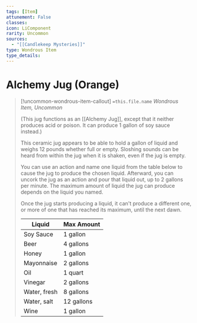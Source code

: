 ```yaml
---
tags: [Item]
attunement: False
classes: 
icon: LiComponent
rarity: Uncommon
sources:
  - "[[Candlekeep Mysteries]]"
type: Wondrous Item
type_details: 
---
```

# Alchemy Jug (Orange)
>[!uncommon-wondrous-item-callout] `=this.file.name`
>*Wondrous Item, Uncommon*
>
>(This jug functions as an [[Alchemy Jug]], except that it neither produces acid or poison. It can produce 1 gallon of soy sauce instead.)
>
>This ceramic jug appears to be able to hold a gallon of liquid and weighs 12 pounds whether full or empty. Sloshing sounds can be heard from within the jug when it is shaken, even if the jug is empty.
>
>You can use an action and name one liquid from the table below to cause the jug to produce the chosen liquid. Afterward, you can uncork the jug as an action and pour that liquid out, up to 2 gallons per minute. The maximum amount of liquid the jug can produce depends on the liquid you named.
>
>Once the jug starts producing a liquid, it can't produce a different one, or more of one that has reached its maximum, until the next dawn.
>
>
>
>| Liquid | Max Amount |
>| --- | --- |
>| Soy Sauce | 1 gallon |
>| Beer | 4 gallons |
>| Honey | 1 gallon |
>| Mayonnaise | 2 gallons |
>| Oil | 1 quart |
>| Vinegar | 2 gallons |
>| Water, fresh | 8 gallons |
>| Water, salt | 12 gallons |
>| Wine | 1 gallon |
>
>
